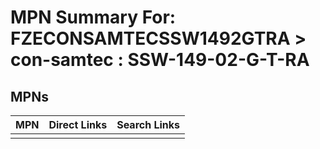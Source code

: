 



# MPN Summary For: FZECONSAMTECSSW1492GTRA > con-samtec : SSW-149-02-G-T-RA

## MPNs
  

|MPN|Direct Links|Search Links|
| :--- | :--- | :--- |
||||
